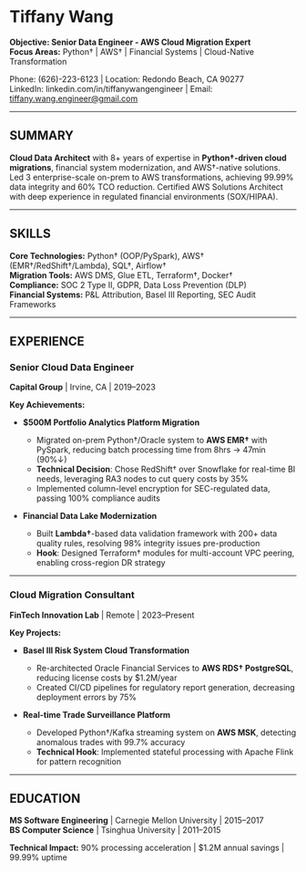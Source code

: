 # Tiffany Wang

**Objective: Senior Data Engineer - AWS Cloud Migration Expert**  
**Focus Areas:** Python† | AWS† | Financial Systems | Cloud-Native Transformation  

Phone: (626)-223-6123 | Location: Redondo Beach, CA 90277  
LinkedIn: linkedin.com/in/tiffanywangengineer | Email: tiffany.wang.engineer@gmail.com  

---

## SUMMARY  
**Cloud Data Architect** with 8+ years of expertise in **Python†-driven cloud migrations**, financial system modernization, and AWS†-native solutions. Led 3 enterprise-scale on-prem to AWS transformations, achieving 99.99% data integrity and 60% TCO reduction. Certified AWS Solutions Architect with deep experience in regulated financial environments (SOX/HIPAA).  

---

## SKILLS  
**Core Technologies:** Python† (OOP/PySpark), AWS† (EMR†/RedShift†/Lambda), SQL†, Airflow†  
**Migration Tools:** AWS DMS, Glue ETL, Terraform†, Docker†  
**Compliance:** SOC 2 Type II, GDPR, Data Loss Prevention (DLP)  
**Financial Systems:** P&L Attribution, Basel III Reporting, SEC Audit Frameworks  

---

## EXPERIENCE  

### Senior Cloud Data Engineer  
**Capital Group** | Irvine, CA | 2019–2023  

**Key Achievements:**  
- **$500M Portfolio Analytics Platform Migration**  
  - Migrated on-prem Python†/Oracle system to **AWS EMR†** with PySpark, reducing batch processing time from 8hrs → 47min (90%↓)  
  - **Technical Decision**: Chose RedShift† over Snowflake for real-time BI needs, leveraging RA3 nodes to cut query costs by 35%  
  - Implemented column-level encryption for SEC-regulated data, passing 100% compliance audits  

- **Financial Data Lake Modernization**  
  - Built **Lambda†**-based data validation framework with 200+ data quality rules, resolving 98% integrity issues pre-production  
  - **Hook**: Designed Terraform† modules for multi-account VPC peering, enabling cross-region DR strategy  

---

### Cloud Migration Consultant  
**FinTech Innovation Lab** | Remote | 2023–Present  

**Key Projects:**  
- **Basel III Risk System Cloud Transformation**  
  - Re-architected Oracle Financial Services to **AWS RDS† PostgreSQL**, reducing license costs by $1.2M/year  
  - Created CI/CD pipelines for regulatory report generation, decreasing deployment errors by 75%  

- **Real-time Trade Surveillance Platform**  
  - Developed Python†/Kafka streaming system on **AWS MSK**, detecting anomalous trades with 99.7% accuracy  
  - **Technical Hook**: Implemented stateful processing with Apache Flink for pattern recognition  

---

## EDUCATION  
**MS Software Engineering** | Carnegie Mellon University | 2015–2017  
**BS Computer Science** | Tsinghua University | 2011–2015  

**Technical Impact:** 90% processing acceleration | $1.2M annual savings | 99.99% uptime  